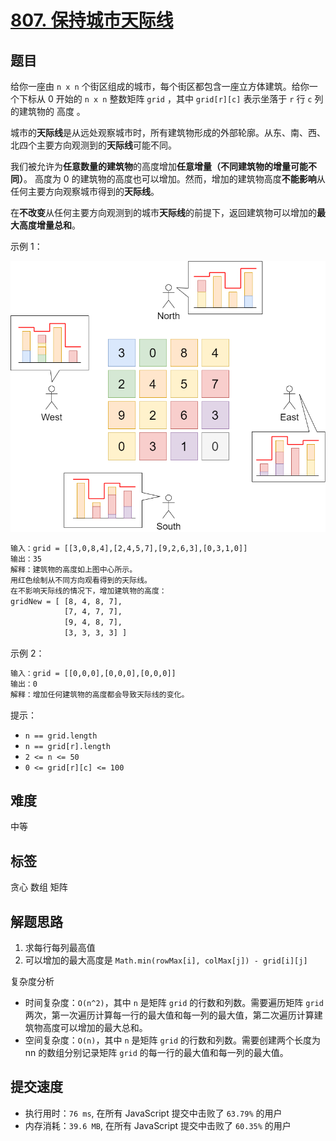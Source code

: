 # [807. 保持城市天际线](https://leetcode-cn.com/problems/max-increase-to-keep-city-skyline/)

## 题目

给你一座由 `n x n` 个街区组成的城市，每个街区都包含一座立方体建筑。给你一个下标从 0 开始的 `n x n` 整数矩阵 `grid` ，其中 `grid[r][c]` 表示坐落于 `r` 行 `c` 列的建筑物的 高度 。

城市的**天际线**是从远处观察城市时，所有建筑物形成的外部轮廓。从东、南、西、北四个主要方向观测到的**天际线**可能不同。

我们被允许为**任意数量的建筑物**的高度增加**任意增量（不同建筑物的增量可能不同）**。 高度为 0 的建筑物的高度也可以增加。然而，增加的建筑物高度**不能影响**从任何主要方向观察城市得到的**天际线**。

在**不改变**从任何主要方向观测到的城市**天际线**的前提下，返回建筑物可以增加的**最大高度增量总和**。

示例 1：

![eg1](./imgs/807-eg1.png)

```txt
输入：grid = [[3,0,8,4],[2,4,5,7],[9,2,6,3],[0,3,1,0]]
输出：35
解释：建筑物的高度如上图中心所示。
用红色绘制从不同方向观看得到的天际线。
在不影响天际线的情况下，增加建筑物的高度：
gridNew = [ [8, 4, 8, 7],
            [7, 4, 7, 7],
            [9, 4, 8, 7],
            [3, 3, 3, 3] ]
```

示例 2：

```txt
输入：grid = [[0,0,0],[0,0,0],[0,0,0]]
输出：0
解释：增加任何建筑物的高度都会导致天际线的变化。
```

提示：

- `n == grid.length`
- `n == grid[r].length`
- `2 <= n <= 50`
- `0 <= grid[r][c] <= 100`

## 难度

中等

## 标签

贪心 数组 矩阵

## 解题思路

1. 求每行每列最高值
2. 可以增加的最大高度是 `Math.min(rowMax[i], colMax[j]) - grid[i][j]`

复杂度分析

- 时间复杂度：`O(n^2)`，其中 `n` 是矩阵 `grid` 的行数和列数。需要遍历矩阵 `grid` 两次，第一次遍历计算每一行的最大值和每一列的最大值，第二次遍历计算建筑物高度可以增加的最大总和。
- 空间复杂度：`O(n)`，其中 `n` 是矩阵 `grid` 的行数和列数。需要创建两个长度为 nn 的数组分别记录矩阵 `grid` 的每一行的最大值和每一列的最大值。

## 提交速度

- 执行用时：`76 ms`, 在所有 JavaScript 提交中击败了 `63.79%` 的用户
- 内存消耗：`39.6 MB`, 在所有 JavaScript 提交中击败了 `60.35%` 的用户
